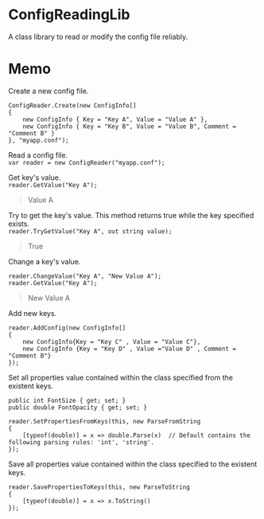 # ConfigReadingLib
 A class library to read or modify the config file reliably.  
  
# Memo
 Create a new config file.  
 ```
 ConfigReader.Create(new ConfigInfo[]  
 {  
     new ConfigInfo { Key = "Key A", Value = "Value A" },  
     new ConfigInfo { Key = "Key B", Value = "Value B", Comment = "Comment B" }  
 }, "myapp.conf");  
 ```
  
 Read a config file.  
 `var reader = new ConfigReader("myapp.conf");`  
  
 Get key's value.  
 `reader.GetValue("Key A");`  
>Value A  
  
 Try to get the key's value. This method returns true while the key specified exists.  
 `reader.TryGetValue("Key A", out string value);`  
>True  
  
 Change a key's value.  
 ```
 reader.ChangeValue("Key A", "New Value A");  
 reader.GetValue("Key A");  
 ```
>New Value A  
  
 Add new keys.  
 ```
 reader.AddConfig(new ConfigInfo[]  
 {  
     new ConfigInfo{Key = "Key C" , Value = "Value C"},  
     new ConfigInfo {Key = "Key D" , Value ="Value D" , Comment =  "Comment B"}  
 });  
 ```
  
 Set all properties value contained within the class specified from the existent keys.  
 ```
 public int FontSize { get; set; }  
 public double FontOpacity { get; set; }  
 ```
 ```
 reader.SetPropertiesFromKeys(this, new ParseFromString  
 {  
     [typeof(double)] = x => double.Parse(x)  // Default contains the following parsing rules: 'int', 'string'.  
 });  
 ```
  
 Save all properties value contained within the class specified to the existent keys.  
 ```
 reader.SavePropertiesToKeys(this, new ParseToString  
 {  
     [typeof(double)] = x => x.ToString()  
 });  
 ```
